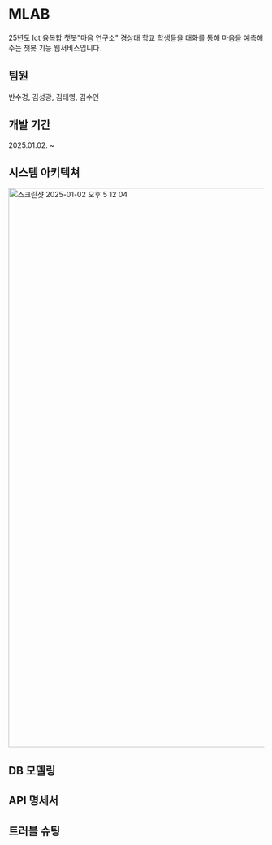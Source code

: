 # MLAB
25년도 Ict 융복합 챗봇"마음 연구소"
경상대 학교 학생들을 대화를 통해 마음을 예측해주는 챗봇 기능 웹서비스입니다.

## 팀원
반수경, 김성광, 김태영, 김수인 

## 개발 기간
2025.01.02. ~ 

## 시스템 아키텍쳐
<img width="1102" alt="스크린샷 2025-01-02 오후 5 12 04" src="https://s3-alpha.figma.com/thumbnails/3831ebeb-cd8b-49f9-99a8-064d5686cbd9?X-Amz-Algorithm=AWS4-HMAC-SHA256&X-Amz-Credential=AKIAQ4GOSFWCZVVCRHEI%2F20250102%2Fus-west-2%2Fs3%2Faws4_request&X-Amz-Date=20250102T000000Z&X-Amz-Expires=604800&X-Amz-SignedHeaders=host&X-Amz-Signature=ef775efb22a3cfec98c98d127e0923a458816bf1cab0bfdeb795037d2d2691b6" />

## DB 모델링

## API 명세서

## 트러블 슈팅
